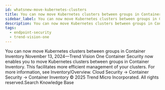 ```yaml
---
id: whatsnew-move-kubernetes-clusters
title: You can now move Kubernetes clusters between groups in Container Inventory
sidebar_label: You can now move Kubernetes clusters between groups in Container Inventory
description: You can now move Kubernetes clusters between groups in Container Inventory
tags:
  - endpoint-security
  - trend-vision-one
---
```


 You can now move Kubernetes clusters between groups in Container Inventory November 13, 2024—Trend Vision One Container Security now enables you to move Kubernetes clusters between groups in Container Inventory. This facilitates more efficient management of your clusters. For more information, see Inventory/Overview. Cloud Security → Container Security → Container Inventory © 2025 Trend Micro Incorporated. All rights reserved.Search Knowledge Base